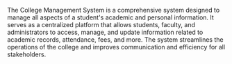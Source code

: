 The College Management System is a comprehensive system designed to manage all aspects of a student's academic and personal information. 
It serves as a centralized platform that allows students, faculty, and administrators to access, manage, and update information related to academic records, attendance, fees, and more. 
The system streamlines the operations of the college and improves communication and efficiency for all stakeholders.
